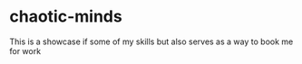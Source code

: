 # chaotic-minds
This is a showcase if some of my skills but also serves as a way to book me for work
